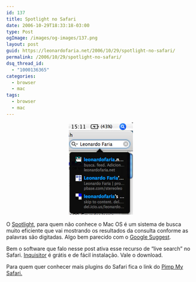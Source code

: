 ```yaml
---
id: 137
title: Spotlight no Safari
date: 2006-10-29T18:33:18-03:00
type: Post
ogImage: /images/og-images/137.png
layout: post
guid: https://leonardofaria.net/2006/10/29/spotlight-no-safari/
permalink: /2006/10/29/spotlight-no-safari/
dsq_thread_id:
  - "1000136365"
categories:
  - browser
  - mac
tags:
  - browser
  - mac
---
```

<center>
  <img src="/wp-content/uploads/2006/10/inquisitor.jpg" alt="Inquisitor em ação" />
</center>

O [Spotlight](http://en.wikipedia.org/wiki/Spotlight_%28software%29), para quem não conhece o Mac OS é um sistema de busca muito eficiente que vai mostrando os resultados da consulta conforme as palavras são digitadas. Algo bem parecido com o [Google Suggest](http://www.google.com/webhp?hl=en).

Bem o software que falo nesse post ativa esse recurso de &#8220;live search&#8221; no Safari. [Inquisitor](http://www.inquisitorx.com/safari/) é grátis e de fácil instalação. Vale o download.

Para quem quer conhecer mais plugins do Safari fica o link do [Pimp My Safari.](http://pimpmysafari.com/)
